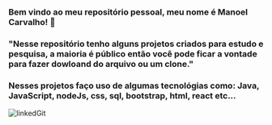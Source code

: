 ### Bem vindo ao meu repositório pessoal, meu nome é Manoel Carvalho! 🙂

### "Nesse repositório tenho alguns projetos criados para estudo e pesquisa, a maioria é público então você pode ficar a vontade para fazer dowloand do arquivo ou um clone."
### Nesses projetos faço uso de algumas tecnológias como: Java, JavaScript, nodeJs, css, sql,  bootstrap, html, react etc... 





![linkedGit](https://user-images.githubusercontent.com/86269957/183229628-fb93dbaf-cca8-4fa6-b2dc-97fcc1303f66.jpg)





